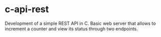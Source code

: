 # c-api-rest
Development of a simple REST API in C. Basic web server that allows to increment a counter and view its status through two endpoints.
